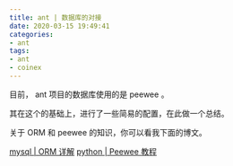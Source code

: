 ```yaml
---
title: ant | 数据库的对接
date: 2020-03-15 19:49:41
categories:
- ant
tags:
- ant
- coinex
---
```

目前， ant 项目的数据库使用的是 peewee 。

其在这个的基础上，进行了一些简易的配置，在此做一个总结。

<!-- more -->

关于 ORM 和 peewee 的知识，你可以看我下面的博文。

[mysql | ORM 详解](https://benpaodewoniu.github.io/2020/03/12/mysql6/)
[python | Peewee 教程](https://benpaodewoniu.github.io/2020/03/14/python77/)

